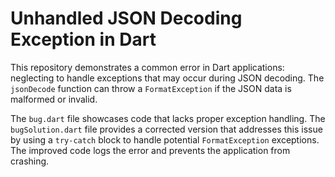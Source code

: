 # Unhandled JSON Decoding Exception in Dart

This repository demonstrates a common error in Dart applications: neglecting to handle exceptions that may occur during JSON decoding. The `jsonDecode` function can throw a `FormatException` if the JSON data is malformed or invalid.

The `bug.dart` file showcases code that lacks proper exception handling. The `bugSolution.dart` file provides a corrected version that addresses this issue by using a `try-catch` block to handle potential `FormatException` exceptions.  The improved code logs the error and prevents the application from crashing.